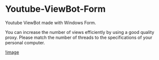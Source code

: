# Youtube-ViewBot-Form
Youtube ViewBot made with Windows Form.

You can increase the number of views efficiently by using a good quality proxy.
Please match the number of threads to the specifications of your personal computer.

[!image](https://user-images.githubusercontent.com/79699460/150894274-52cec90c-c6aa-4a61-bf00-f7a9525cf6cf.jpg)
